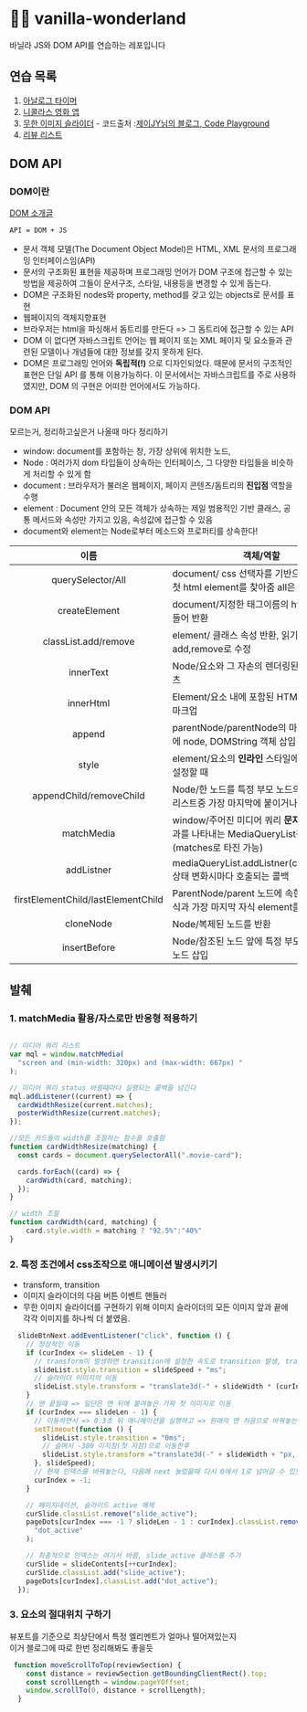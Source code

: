 # 👩‍🎤 vanilla-wonderland

바닐라 JS와 DOM API를 연습하는 레포입니다

## 연습 목록

1. [아날로그 타이머](https://github.com/max-kim-tutorial/vanilla-wonderland/tree/master/001_timer) 
2. [니콜라스 영화 앱](https://github.com/max-kim-tutorial/vanilla-wonderland/tree/master/002_movieApp) 
3. [무한 이미지 슬라이더](https://im-developer.tistory.com/97) - 코드출처 :[제이JY님의 블로그, Code Playground](https://im-developer.tistory.com/97)
4. [리뷰 리스트](https://github.com/max-kim-tutorial/vanilla-wonderland/tree/master/004_reviewPage)

## DOM API

### DOM이란
[DOM 소개글](https://developer.mozilla.org/ko/docs/Web/API/Document_Object_Model/%EC%86%8C%EA%B0%9C)
```bash
API = DOM + JS
```
- 문서 객체 모델(The Document Object Model)은 HTML, XML 문서의 프로그래밍 인터페이스임(API)
- 문서의 구조화된 표현을 제공하며 프로그래밍 언어가 DOM 구조에 접근할 수 있는 방법을 제공하여 그들이 문서구조, 스타일, 내용등을 변경할 수 있게 돕는다.
- DOM은 구조화된 nodes와 property, method를 갖고 있는 objects로 문서를 표현
- 웹페이지의 객체지향표현
- 브라우저는 html을 파싱해서 돔트리를 만든다 => 그 돔트리에 접근할 수 있는 API
- DOM 이 없다면 자바스크립트 언어는 웹 페이지 또는 XML 페이지 및 요소들과 관련된 모델이나 개념들에 대한 정보를 갖지 못하게 된다. 
- DOM은 프로그래밍 언어와 **독립적(!)** 으로 디자인되었다. 때문에 문서의 구조적인 표현은 단일 API 를 통해 이용가능하다.  이 문서에서는 자바스크립트를 주로 사용하였지만, DOM 의 구현은 어떠한 언어에서도 가능하다. 


### DOM API

모르는거, 정리하고싶은거 나올때 마다 정리하기

- window: document를 포함하는 창, 가장 상위에 위치한 노드, 
- Node : 여러가지 dom 타입들이 상속하는 인터페이스, 그 다양한 타입들을 비슷하게 처리할 수 있게 함
- document : 브라우저가 불러온 웹페이지, 페이지 콘텐츠/돔트리의 **진입점** 역할을 수행
- element : Document 안의 모든 객체가 상속하는 제일 범용적인 기반 클래스, 공통 메서드와 속성만 가지고 있음, 속성값에 접근할 수 있음
- document와 element는 Node로부터 메소드와 프로퍼티를 상속한다!

|                이름                | 객체/역할                                                                                               |
|:----------------------------------:|---------------------------------------------------------------------------------------------------------|
|         querySelector/All          | document/ css 선택자를 기반으로 일치하는 첫 html element를 찾아줌 all은 다찾아줌                        |
|           createElement            | document/지정한 태그이름의 html 요소를 만들어 반환                                                      |
|        classList.add/remove        | element/ 클래스 속성 반환, 읽기전용 객체, add,remove로 수정                                             |
|             innerText              | Node/요소와 그 자손의 렌더링된 텍스트 콘텐츠                                                            |
|             innerHtml              | Element/요소 내에 포함된 HTML/XML 같은 마크업                                                           |
|               append               | parentNode/parentNode의 마지막 자식 뒤에 node, DOMString 객체 삽입                                      |
|               style                | element/요소의 **인라인** 스타일에 접근하거나 설정할 때                                                 |
|      appendChild/removeChild       | Node/한 노드를 특정 부모 노드의 자식 노드 리스트중 가장 마지막에 붙이거나 찾아 삭제                     |
|             matchMedia             | window/주어진 미디어 쿼리 **문자열**의 분석 결과를 나타내는 MediaQueryList객체반환(matches로 타진 가능) |
|             addListner             | mediaQueryList.addListner(callback)/mql상태 변화시마다 호출되는 콜백                                    |
| firstElementChild/lastElementChild | ParentNode/parent 노드에 속한 가장 첫 자식과 가장 마지막 자식 element를 리턴                            |
|             cloneNode              | Node/복제된 노드를 반환                                                                                 |
|            insertBefore            | Node/참조된 노드 앞에 특정 부모 노드의 자식노드 삽입                                                    |


## 발췌

### 1. matchMedia 활용/자스로만 반응형 적용하기

```js

// 미디어 쿼리 리스트
var mql = window.matchMedia(
  "screen and (min-width: 320px) and (max-width: 667px) "
);

// 미디어 쿼리 status 바뀔때마다 실행되는 콜백을 넘긴다
mql.addListener((current) => {
  cardWidthResize(current.matches);
  posterWidthResize(current.matches);
});

//모든 카드들이 width를 조절하는 함수를 호출함
function cardWidthResize(matching) {
  const cards = document.querySelectorAll(".movie-card");

  cards.forEach((card) => {
    cardWidth(card, matching);
  });
}

// width 조절
function cardWidth(card, matching) {
    card.style.width = matching ? "92.5%":"40%"
}
```

### 2. 특정 조건에서 css조작으로 애니메이션 발생시키기

- transform, transition
- 이미지 슬라이더의 다음 버튼 이벤트 핸들러
- 무한 이미지 슬라이더를 구현하기 위해 이미지 슬라이더의 모든 이미지 앞과 끝에 각각 이미지를 하나씩 더 붙였음.

```js
  slideBtnNext.addEventListener("click", function () {
    // 정상적인 이동
    if (curIndex <= slideLen - 1) {
      // transform이 발생하면 transition에 설정한 속도로 transition 발생, transform 0ms 이런식으로 넣어줘도 될듯
      slideList.style.transition = slideSpeed + "ms";
      // 슬라이더 이미지의 이동
      slideList.style.transform = "translate3d(-" + slideWidth * (curIndex + 2) + "px, 0px, 0px)";
    }
    // 맨 끝일때 => 일단은 맨 뒤에 붙여놓은 가짜 첫 이미지로 이동
    if (curIndex === slideLen - 1) {
      // 이동하면서 => 0.3초 뒤 애니메이션을 실행하고 => 원래의 맨 처음으로 바꿔놓는다
      setTimeout(function () {
        slideList.style.transition = "0ms";
        // 슬며시 -300 이지점(첫 지점)으로 이동한후
        slideList.style.transform ="translate3d(-" + slideWidth + "px, 0px, 0px)";
      }, slideSpeed);
      // 현재 인덱스를 바꿔놓는다, 다음에 next 눌렀을때 다시 0에서 1로 넘어갈 수 있도록
      curIndex = -1;
    }

    // 페이지네이션, 슬라이드 active 해제
    curSlide.classList.remove("slide_active");
    pageDots[curIndex === -1 ? slideLen - 1 : curIndex].classList.remove(
      "dot_active"
    );

    // 최종적으로 인덱스는 여기서 바뀜, slide_active 클래스를 추가
    curSlide = slideContents[++curIndex];
    curSlide.classList.add("slide_active");
    pageDots[curIndex].classList.add("dot_active");
  });
```

### 3. 요소의 절대위치 구하기

뷰포트를 기준으로 최상단에서 특정 엘리멘트가 얼마나 떨어져있는지  
이거 블로그에 따로 한번 정리해봐도 좋을듯
```js
 function moveScrollToTop(reviewSection) {
    const distance = reviewSection.getBoundingClientRect().top;
    const scrollLength = window.pageYOffset;
    window.scrollTo(0, distance + scrollLength);
  }
```